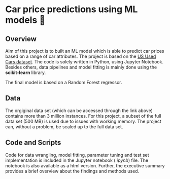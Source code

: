 # Car price predictions using ML models :car:  


## Overview
Aim of this project is to built an ML model which is able to predict car prices based on a range of car attributes. The project is based on the [US Used Cars dataset](https://www.kaggle.com/datasets/ananaymital/us-used-cars-dataset). The code is solely written in Python, using Jupyter Notebook. Besides others, data pipelines and model fitting is mainly done using the **scikit-learn** library.

The final model is based on a Random Forest regressor. 


## Data
The orgiginal data set (which can be accessed through the link above) contains more than 3 million instances. For this project, a subset of the full data set (500 MB) is used due to issues with working memory. The project can, without a problem, be scaled up to the full data set. 


## Code and Scripts
Code for data wrangling, model fitting, parameter tuning and test set implementation is included in the Jupyter notebook (*.ipynb*) file. The notebook is also available as a html version. Further, the executive summary provides a brief overview about the findings and methods used.


